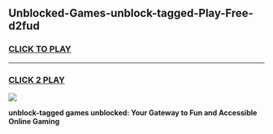 
## Unblocked-Games-unblock-tagged-Play-Free-d2fud
<h3>
<a href="https://premium76.site?title=unblock-tagged&ref=20M">CLICK TO PLAY</a></h3>
<hr>

<h3>
<a href="https://premium76.site?title=unblock-tagged&ref=20M">CLICK 2 PLAY</a>
  
</h3>

<a href="https://premium76.site?title=unblock-tagged&ref=19M"><img src="https://clearcache.store/games.png"></a>


**unblock-tagged games unblocked: Your Gateway to Fun and Accessible Online Gaming**
